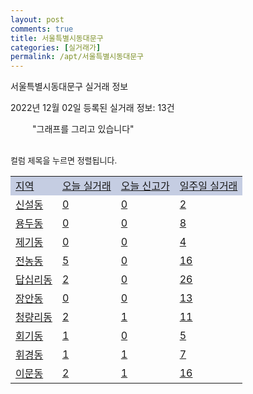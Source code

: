 ```yaml
---
layout: post
comments: true
title: 서울특별시동대문구
categories: [실거래가]
permalink: /apt/서울특별시동대문구
---
```


서울특별시동대문구 실거래 정보

2022년 12월 02일 등록된 실거래 정보: 13건

<!--<script async src="https://pagead2.googlesyndication.com/pagead/js/adsbygoogle.js?client=ca-pub-3485438051770037"
 crossorigin="anonymous"></script>-->

<script type="text/javascript">
  google.charts.load('current', {'packages':['corechart']});
  google.charts.setOnLoadCallback(drawChart);

  function drawChart() {
    var data = google.visualization.arrayToDataTable([['거래일', '매매', '전월세', '전매'], ['21-01', 0, 8, 0], ['21-02', 0, 1, 0], ['21-03', 1, 1, 0], ['21-04', 0, 3, 0], ['21-05', 1, 6, 0], ['21-06', 0, 2, 0], ['21-07', 2, 34, 0], ['21-08', 65, 130, 1], ['21-09', 3, 11, 0], ['21-10', 1, 1, 0], ['21-11', 2, 5, 0], ['21-12', 42, 439, 0], ['22-01', 41, 452, 0], ['22-02', 46, 477, 0], ['22-03', 67, 479, 2], ['22-04', 77, 458, 0], ['22-05', 68, 476, 0], ['22-06', 36, 463, 0], ['22-07', 30, 581, 0], ['22-08', 38, 498, 0], ['22-09', 25, 517, 0], ['22-10', 25, 475, 0], ['22-11', 17, 305, 0]]);

    var options = {
      title: '최근 1년간 유형별 거래량 추이',
      legend: { position: 'bottom' }
    };

    setTimeout(function() {
        var chart = new google.visualization.LineChart(document.getElementById('columnchart_material'));
        chart.draw(data, (options));
        document.getElementById('loading').style.display = 'none';
        var dayLabel = (new Date()).getDay();
        if (dayLabel < 2) {
            sorttable.innerSortFunction.apply(document.getElementById('week'), []);
            sorttable.innerSortFunction.apply(document.getElementById('week'), []);        
        }
        else {
            sorttable.innerSortFunction.apply(document.getElementById('today'), []);
            sorttable.innerSortFunction.apply(document.getElementById('today'), []);
        }
    }, 200);

  }
</script>

<div id="loading" style="z-index:20; display: block; margin-left: 35px">"그래프를 그리고 있습니다"</div>
<div id="columnchart_material" style="width: 95%; margin-left: -35px; display: block"></div>
<!--<div style="width: 95%; margin-left: -35px; display: block">
      <script async src="https://pagead2.googlesyndication.com/pagead/js/adsbygoogle.js?client=ca-pub-3485438051770037"
          crossorigin="anonymous"></script>
      <ins class="adsbygoogle"
          style="display:block"
          data-ad-format="fluid"
          data-ad-layout-key="-fb+5w+4e-db+86"
          data-ad-client="ca-pub-3485438051770037"
          data-ad-slot="1827090281"></ins>
      <script>
          (adsbygoogle = window.adsbygoogle || []).push({});
      </script>
</div>-->
<br>

<font size='small' style='font-size: small;'>컬럼 제목을 누르면 정렬됩니다.</font>
<table class="sortable">
  <tr style='background-color: rgba(114, 132, 186,0.4);'>
    <td id="region"><a href="#">지역</a></td>
    <td id="today"><a href="#">오늘 실거래</a></td>
    <td id="today_new"><a href="#">오늘 신고가</a></td>
    <td id="week"><a href="#">일주일 실거래</a></td>
  </tr>

  
  <tr class="item">
    <td><a href="서울특별시동대문구신설동">신설동</a></td>
    <td><a href="서울특별시동대문구신설동">0</a></td>
    <td><a href="서울특별시동대문구신설동">0</a></td>
    <td><a href="서울특별시동대문구신설동">2</a></td>
  </tr>
    

  <tr class="item">
    <td><a href="서울특별시동대문구용두동">용두동</a></td>
    <td><a href="서울특별시동대문구용두동">0</a></td>
    <td><a href="서울특별시동대문구용두동">0</a></td>
    <td><a href="서울특별시동대문구용두동">8</a></td>
  </tr>
    

  <tr class="item">
    <td><a href="서울특별시동대문구제기동">제기동</a></td>
    <td><a href="서울특별시동대문구제기동">0</a></td>
    <td><a href="서울특별시동대문구제기동">0</a></td>
    <td><a href="서울특별시동대문구제기동">4</a></td>
  </tr>
    

  <tr class="item">
    <td><a href="서울특별시동대문구전농동">전농동</a></td>
    <td><a href="서울특별시동대문구전농동">5</a></td>
    <td><a href="서울특별시동대문구전농동">0</a></td>
    <td><a href="서울특별시동대문구전농동">16</a></td>
  </tr>
    

  <tr class="item">
    <td><a href="서울특별시동대문구답십리동">답십리동</a></td>
    <td><a href="서울특별시동대문구답십리동">2</a></td>
    <td><a href="서울특별시동대문구답십리동">0</a></td>
    <td><a href="서울특별시동대문구답십리동">26</a></td>
  </tr>
    

  <tr class="item">
    <td><a href="서울특별시동대문구장안동">장안동</a></td>
    <td><a href="서울특별시동대문구장안동">0</a></td>
    <td><a href="서울특별시동대문구장안동">0</a></td>
    <td><a href="서울특별시동대문구장안동">13</a></td>
  </tr>
    

  <tr class="item">
    <td><a href="서울특별시동대문구청량리동">청량리동</a></td>
    <td><a href="서울특별시동대문구청량리동">2</a></td>
    <td><a href="서울특별시동대문구청량리동">1</a></td>
    <td><a href="서울특별시동대문구청량리동">11</a></td>
  </tr>
    

  <tr class="item">
    <td><a href="서울특별시동대문구회기동">회기동</a></td>
    <td><a href="서울특별시동대문구회기동">1</a></td>
    <td><a href="서울특별시동대문구회기동">0</a></td>
    <td><a href="서울특별시동대문구회기동">5</a></td>
  </tr>
    

  <tr class="item">
    <td><a href="서울특별시동대문구휘경동">휘경동</a></td>
    <td><a href="서울특별시동대문구휘경동">1</a></td>
    <td><a href="서울특별시동대문구휘경동">1</a></td>
    <td><a href="서울특별시동대문구휘경동">7</a></td>
  </tr>
    

  <tr class="item">
    <td><a href="서울특별시동대문구이문동">이문동</a></td>
    <td><a href="서울특별시동대문구이문동">2</a></td>
    <td><a href="서울특별시동대문구이문동">1</a></td>
    <td><a href="서울특별시동대문구이문동">16</a></td>
  </tr>
    


</table>


    